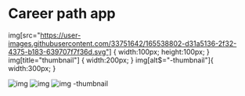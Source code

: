 # Career path app

img[src="https://user-images.githubusercontent.com/33751642/165538802-d31a5136-2f32-4375-b183-639707f7f36d.svg"] {
   width:100px;
   height:100px;
}
img[title="thumbnail"] {
   width:200px;
}
img[alt$="-thumbnail"]{
    width:300px;
}

![img](link#thumbnail) <!-- src = link#thumbnail -->
![img](link "thumbnail") <!-- title = thumbnail -->
![img -thumbnail](link) <!-- alt = img -thumbnail -->
